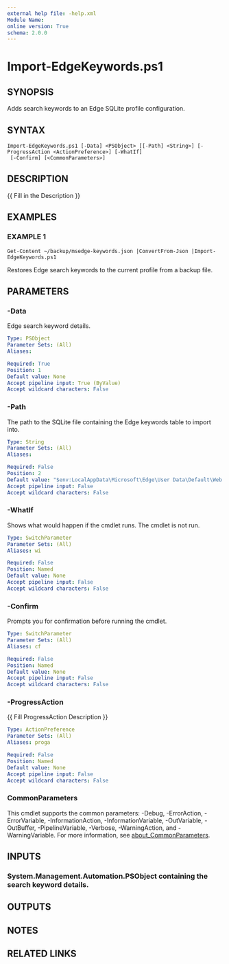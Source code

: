 ```yaml
---
external help file: -help.xml
Module Name:
online version: True
schema: 2.0.0
---
```


# Import-EdgeKeywords.ps1

## SYNOPSIS
Adds search keywords to an Edge SQLite profile configuration.

## SYNTAX

```
Import-EdgeKeywords.ps1 [-Data] <PSObject> [[-Path] <String>] [-ProgressAction <ActionPreference>] [-WhatIf]
 [-Confirm] [<CommonParameters>]
```

## DESCRIPTION
{{ Fill in the Description }}

## EXAMPLES

### EXAMPLE 1
```
Get-Content ~/backup/msedge-keywords.json |ConvertFrom-Json |Import-EdgeKeywords.ps1
```

Restores Edge search keywords to the current profile from a backup file.

## PARAMETERS

### -Data
Edge search keyword details.

```yaml
Type: PSObject
Parameter Sets: (All)
Aliases:

Required: True
Position: 1
Default value: None
Accept pipeline input: True (ByValue)
Accept wildcard characters: False
```

### -Path
The path to the SQLite file containing the Edge keywords table to import into.

```yaml
Type: String
Parameter Sets: (All)
Aliases:

Required: False
Position: 2
Default value: "$env:LocalAppData\Microsoft\Edge\User Data\Default\Web Data"
Accept pipeline input: False
Accept wildcard characters: False
```

### -WhatIf
Shows what would happen if the cmdlet runs.
The cmdlet is not run.

```yaml
Type: SwitchParameter
Parameter Sets: (All)
Aliases: wi

Required: False
Position: Named
Default value: None
Accept pipeline input: False
Accept wildcard characters: False
```

### -Confirm
Prompts you for confirmation before running the cmdlet.

```yaml
Type: SwitchParameter
Parameter Sets: (All)
Aliases: cf

Required: False
Position: Named
Default value: None
Accept pipeline input: False
Accept wildcard characters: False
```

### -ProgressAction
{{ Fill ProgressAction Description }}

```yaml
Type: ActionPreference
Parameter Sets: (All)
Aliases: proga

Required: False
Position: Named
Default value: None
Accept pipeline input: False
Accept wildcard characters: False
```

### CommonParameters
This cmdlet supports the common parameters: -Debug, -ErrorAction, -ErrorVariable, -InformationAction, -InformationVariable, -OutVariable, -OutBuffer, -PipelineVariable, -Verbose, -WarningAction, and -WarningVariable. For more information, see [about_CommonParameters](http://go.microsoft.com/fwlink/?LinkID=113216).

## INPUTS

### System.Management.Automation.PSObject containing the search keyword details.
## OUTPUTS

## NOTES

## RELATED LINKS
